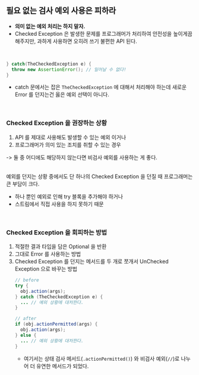 ## 필요 없는 검사 예외 사용은 피하라
* **의미 없는 예외 처리는 하지 말자.**
* Checked Exception 은 발생한 문제를 프로그래머가 처리하여 안전성을 높이게끔 해주지만, 과하게 사용하면 오히려 쓰기 불편한 API 된다.
<br>

```java
} catch(TheCheckedException e) {
  throw new AssertionError(); // 일어날 수 없다!
}
```
* catch 문에서는 잡은 `TheCheckedException` 에 대해서 처리해야 하는데 새로운 Error 를 던지는건 옳은 예외 선택이 아니다.
<br>

### Checked Exception 을 권장하는 상황
1. API 를 제대로 사용해도 발생할 수 있는 예외 이거나
2. 프로그래머가 의미 있는 조치를 취할 수 있는 경우
 
-> 둘 중 어디에도 해당하지 않는다면 비검사 예외를 사용하는 게 좋다.
<br><br>

예외를 던지는 상황 중에서도 단 하나의 Checked Exception 을 던질 때 프로그래머는 큰 부담이 크다.
* 하나 뿐인 예외로 인해 try 블록을 추가해야 하거나
* 스트림에서 직접 사용을 하지 못하기 때문
<br>

### Checked Exception 을 회피하는 방법
1. 적절한 결과 타입을 담은 Optional 을 반환
2. 그대로 Error 를 사용하는 방법
3. Checked Exception 를 던지는 메서드를 두 개로 쪼개서 UnChecked Exception 으로 바꾸는 방법
    ```java
    // before
    try {
      obj.action(args);
    } catch (TheCheckedException e) {
      ... // 예외 상황에 대처한다.
    }

    // after
    if (obj.actionPermitted(args) {
      obj.action(args);
    } else {
      ... // 예외 상황에 대처한다.
    }
    ```
    * 여기서는 상태 검사 메서드(`.actionPermitted()`) 와 비검사 예외(`//`)로 나누어 더 유연한 메서드가 되었다.
